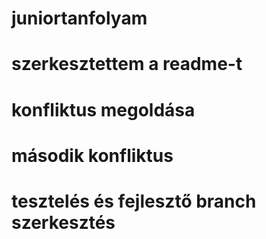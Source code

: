 # juniortanfolyam
# szerkesztettem a readme-t
# konfliktus megoldása
# második konfliktus
# tesztelés és fejlesztő branch szerkesztés


